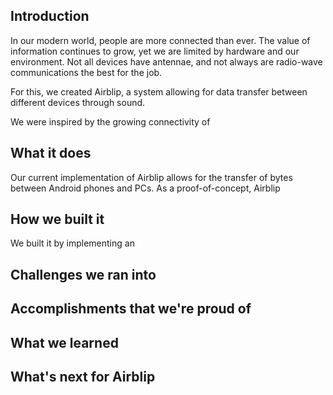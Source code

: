 ## Introduction
In our modern world, people are more connected than ever. The value of information continues to grow, yet we are limited by hardware and our environment. Not all devices have antennae, and not always are radio-wave communications the best for the job.

For this, we created Airblip, a system allowing for data transfer between different devices through sound.

We were inspired by the growing connectivity of 

## What it does
Our current implementation of Airblip allows for the transfer of bytes between Android phones and PCs. As a proof-of-concept, Airblip 

## How we built it
We built it by implementing an

## Challenges we ran into


## Accomplishments that we're proud of


## What we learned


## What's next for Airblip

